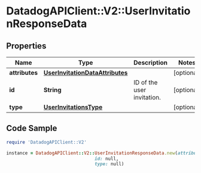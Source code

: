 # DatadogAPIClient::V2::UserInvitationResponseData

## Properties

Name | Type | Description | Notes
------------ | ------------- | ------------- | -------------
**attributes** | [**UserInvitationDataAttributes**](UserInvitationDataAttributes.md) |  | [optional] 
**id** | **String** | ID of the user invitation. | [optional] 
**type** | [**UserInvitationsType**](UserInvitationsType.md) |  | [optional] 

## Code Sample

```ruby
require 'DatadogAPIClient::V2'

instance = DatadogAPIClient::V2::UserInvitationResponseData.new(attributes: null,
                                 id: null,
                                 type: null)
```



